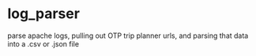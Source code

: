 log_parser
====

parse apache logs, pulling out OTP trip planner urls, and parsing that data into a .csv or .json file
